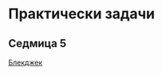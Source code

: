 Практически задачи
=================================

Седмица 5
---------

[Блекджек](../tasks/bonus/blackjack.md)
